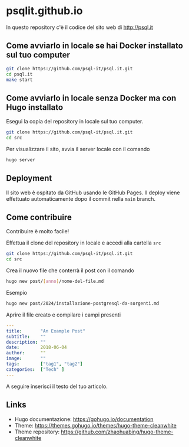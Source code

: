 # psqlit.github.io

In questo repository c'è il codice del sito web di http://psql.it

## Come avviarlo in locale se hai Docker installato sul tuo computer

```bash
git clone https://github.com/psql-it/psql.it.git
cd psql.it
make start
```

## Come avviarlo in locale senza Docker ma con Hugo installato

Esegui la copia del repository in locale sul tuo computer.

```bash
git clone https://github.com/psql-it/psql.it.git
cd src
```

Per visualizzare il sito, avvia il server locale con il comando

```bash
hugo server
```

## Deployment

Il sito web è ospitato da GitHub usando le GitHub Pages. Il deploy viene effettuato automaticamente dopo il commit nella `main` branch.

## Come contribuire

Contribuire è molto facile!

Effettua il clone del repository in locale e accedi alla cartella `src`

```bash
git clone https://github.com/psql-it/psql.it.git
cd src
```

Crea il nuovo file che conterrà il post con il comando

```bash
hugo new post/[anno]/nome-del-file.md
```

Esempio

```bash
hugo new post/2024/installazione-postgresql-da-sorgenti.md
```

Aprire il file creato e compilare i campi presenti

```yaml
---
title:       "An Example Post"
subtitle:    ""
description: ""
date:        2018-06-04
author:      ""
image:       ""
tags:        ["tag1", "tag2"]
categories:  ["Tech" ]
---
```

A seguire inserisci il testo del tuo articolo.

## Links

- Hugo documentazione: https://gohugo.io/documentation
- Theme: https://themes.gohugo.io/themes/hugo-theme-cleanwhite
- Theme repository: https://github.com/zhaohuabing/hugo-theme-cleanwhite
